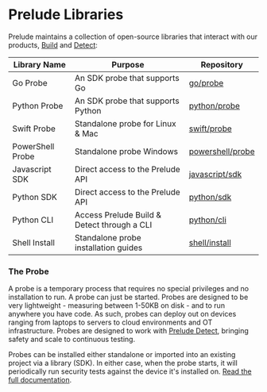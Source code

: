 # Prelude Libraries

Prelude maintains a collection of open-source libraries that interact with our products, [Build](https://www.preludesecurity.com/products/build) and [Detect](ttps://www.preludesecurity.com/products/detect):

| Library Name  | Purpose       | Repository 
| ------------- | ------------- | -------------
| Go Probe  | An SDK probe that supports Go  | <a href="https://github.com/preludeorg/libraries/tree/master/go/probe">go/probe</a>
| Python Probe  | An SDK probe that supports Python  | <a href="https://github.com/preludeorg/libraries/tree/master/python/probe">python/probe</a>
| Swift Probe  | Standalone probe for Linux & Mac  | <a href="https://github.com/preludeorg/libraries/tree/master/swift/probe">swift/probe</a>
| PowerShell Probe  | Standalone probe Windows  | <a href="https://github.com/preludeorg/libraries/tree/master/powershell/probe">powershell/probe</a>
| Javascript SDK  | Direct access to the Prelude API  | <a href="https://github.com/preludeorg/libraries/tree/master/go/probe">javascript/sdk</a>
| Python SDK  | Direct access to the Prelude API  | <a href="https://github.com/preludeorg/libraries/tree/master/python/sdk">python/sdk</a>
| Python CLI  | Access Prelude Build & Detect through a CLI  | <a href="https://github.com/preludeorg/libraries/tree/master/python/cli">python/cli</a>
| Shell Install | Standalone probe installation guides  | <a href="https://github.com/preludeorg/libraries/tree/master/shell/install">shell/install</a>


<h3>The Probe</h3>

A probe is a temporary process that requires no special privileges and no installation to run. A probe can just be started. Probes are designed to be very lightweight - measuring between 1-50KB on disk - and to run anywhere you have code. As such, probes can deploy out on devices ranging from laptops to servers to cloud environments and OT infrastructure. Probes are designed to work with <a href="https://www.preludesecurity.com/products/detect">Prelude Detect</a>, bringing safety and scale to continuous testing.</a>

Probes can be installed either standalone or imported into an existing project via a library (SDK). In either case, when the probe starts, it will periodically run security tests against the device it's installed on. [Read the full documentation](https://docs.prelude.org/docs/probes).
